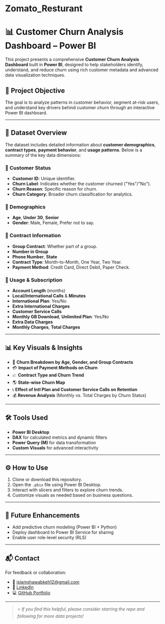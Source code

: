 # Zomato_Resturant
# 📊 Customer Churn Analysis Dashboard – Power BI

This project presents a comprehensive **Customer Churn Analysis Dashboard** built in **Power BI**, designed to help stakeholders identify, understand, and reduce churn using rich customer metadata and advanced data visualization techniques.

## 🧠 Project Objective

The goal is to analyze patterns in customer behavior, segment at-risk users, and understand key drivers behind customer churn through an interactive Power BI dashboard.

---

## 📁 Dataset Overview

The dataset includes detailed information about **customer demographics**, **contract types**, **payment behavior**, and **usage patterns**. Below is a summary of the key data dimensions:

### 🔎 Customer Status
- **Customer ID**: Unique identifier.
- **Churn Label**: Indicates whether the customer churned ("Yes"/"No").
- **Churn Reason**: Specific reason for churn.
- **Churn Category**: Broader churn classification for analytics.

### 👥 Demographics
- **Age**, **Under 30**, **Senior**
- **Gender**: Male, Female, Prefer not to say.

### 📄 Contract Information
- **Group Contract**: Whether part of a group.
- **Number in Group**
- **Phone Number**, **State**
- **Contract Type**: Month-to-Month, One Year, Two Year.
- **Payment Method**: Credit Card, Direct Debit, Paper Check.

### 📶 Usage & Subscription
- **Account Length** (months)
- **Local/International Calls** & **Minutes**
- **International Plan**: Yes/No
- **Extra International Charges**
- **Customer Service Calls**
- **Monthly GB Download**, **Unlimited Plan**: Yes/No
- **Extra Data Charges**
- **Monthly Charges**, **Total Charges**

---

## 📊 Key Visuals & Insights

- 📍 **Churn Breakdown by Age, Gender, and Group Contracts**
- 💳 **Impact of Payment Methods on Churn**
- 📈 **Contract Type and Churn Trend**
- 🌎 **State-wise Churn Map**
- 📞 **Effect of Intl Plan and Customer Service Calls on Retention**
- 💰 **Revenue Analysis** (Monthly vs. Total Charges by Churn Status)

---

## 🛠️ Tools Used

- **Power BI Desktop**
- **DAX** for calculated metrics and dynamic filters
- **Power Query (M)** for data transformation
- **Custom Visuals** for advanced interactivity

---

## ⚙️ How to Use

1. Clone or download this repository.
2. Open the `.pbix` file using Power BI Desktop.
3. Interact with slicers and filters to explore churn trends.
4. Customize visuals as needed based on business questions.

---

## 🚀 Future Enhancements

- Add predictive churn modeling (Power BI + Python)
- Deploy dashboard to Power BI Service for sharing
- Enable user role-level security (RLS)

---

## 📬 Contact

For feedback or collaboration:

- 📧 islamshawabkeh12@gmail.com  
- 💼 [LinkedIn](https://www.linkedin.com/in/islamalshawabkeh)  
- 💻 [GitHub Portfolio](https://github.com/islamalshawabkeh/Data_Analysis.git)

---

> ⭐ *If you find this helpful, please consider starring the repo and following for more data projects!*

